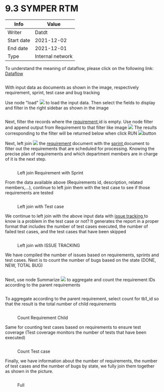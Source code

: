# 9.3 SYMPER RTM

| Info       | Value            |
| ---------- | ---------------- |
| Writer     | Datdt            |
| Start date | 2021-12-02       |
| End date   | 2021-12-01       |
| Type       | Internal network |

To understand the meaning of dataflow, please click on the following link: [Dataflow](https://app.gitbook.com/s/-McNyP8y\_A8MZOZl5QPQ/business-intelligence/untitled-2)

<figure><img src="../../.gitbook/assets/image (56) (1).png" alt=""><figcaption></figcaption></figure>

With input data as documents as shown in the image, respectively requirement, sprint, test case and bug tracking

Use node "load" ![](<../../.gitbook/assets/image (60).png>) to load the input data. Then select the fields to display and filter in the right sidebar as shown in the image

<figure><img src="../../.gitbook/assets/image (43).png" alt=""><figcaption></figcaption></figure>

Next, filter the records where the [requirement ](8.2.-symper-requirement.md)id is empty. Use node filter and append output from Requirement to that filter like image ![](<../../.gitbook/assets/image (61) (1).png>) The results corresponding to the filter will be returned below when click RUN ![](<../../.gitbook/assets/image (23) (3).png>)button

Next, left join ![](<../../.gitbook/assets/image (46).png>) the [requirement](8.2.-symper-requirement.md) document with the [sprint ](8.7.-sprint.md)document to filter out the requirements that are scheduled for processing. Knowing the precise plan of requirements and which department members are in charge of it is the next step.

<figure><img src="../../.gitbook/assets/image (5) (3).png" alt=""><figcaption><p>Left join Requirement with Sprint</p></figcaption></figure>

From the data available above (Requirements id, description, related members,...), continue to left join them with the test case to see if those requirements are tested

<figure><img src="../../.gitbook/assets/image (17) (3).png" alt=""><figcaption><p>Left join with Test case</p></figcaption></figure>

We continue to left join with the above input data with [issue tracking ](8.6-issue-tracking.md)to know is a problem in the test case or not? It generates the report in a proper format that includes the number of test cases executed, the number of failed test cases, and the test cases that have been skipped

<figure><img src="../../.gitbook/assets/image (71).png" alt=""><figcaption><p>Left join with ISSUE TRACKING</p></figcaption></figure>

We have compiled the number of issues based on requirements, sprints and test cases. Next is to count the number of bugs based on the state (DONE, NEW, TOTAL BUG)

<figure><img src="../../.gitbook/assets/image (59).png" alt=""><figcaption></figcaption></figure>

Next, use node Summarize ![](<../../.gitbook/assets/image (30) (2).png>) to aggregate and count the requirement IDs according to the parent requirements

<figure><img src="../../.gitbook/assets/image (13) (3).png" alt=""><figcaption></figcaption></figure>

To aggregate according to the parent requirement, select count for tb1\_id so that the result is the total number of child requirements

<figure><img src="../../.gitbook/assets/image (8) (1).png" alt=""><figcaption><p>Count Requirement Child</p></figcaption></figure>

Same for counting test cases based on requirements to ensure test coverage (Test coverage monitors the number of tests that have been executed)

<figure><img src="../../.gitbook/assets/image (64).png" alt=""><figcaption><p>Count Test case</p></figcaption></figure>

Finally, we have information about the number of requirements, the number of test cases and the number of bugs by state, we fully join them together as shown in the picture.

<figure><img src="../../.gitbook/assets/image (78).png" alt=""><figcaption><p>Full</p></figcaption></figure>
